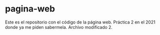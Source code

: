 # pagina-web
Este es el repositorio con el código de la página web.
Práctica 2 en el 2021 donde ya me piden sabermela.
Archivo modificado 2.